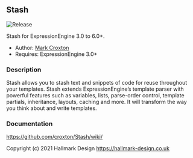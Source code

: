 ## Stash

![Release](https://img.shields.io/badge/release-3.1.0-brightgreen.svg)

Stash for ExpressionEngine 3.0 to 6.0+.

* Author: [Mark Croxton](https://hallmark-design.co.uk/)
* Requires: ExpressionEngine 3.0+

### Description

Stash allows you to stash text and snippets of code for reuse throughout your templates. Stash extends ExpressionEngine’s template parser with powerful features such as variables, lists, parse-order control, template partials, inheritance, layouts, caching and more. It will transform the way you think about and write templates.

### Documentation

https://github.com/croxton/Stash/wiki/


Copyright (c) 2021 Hallmark Design https://hallmark-design.co.uk



